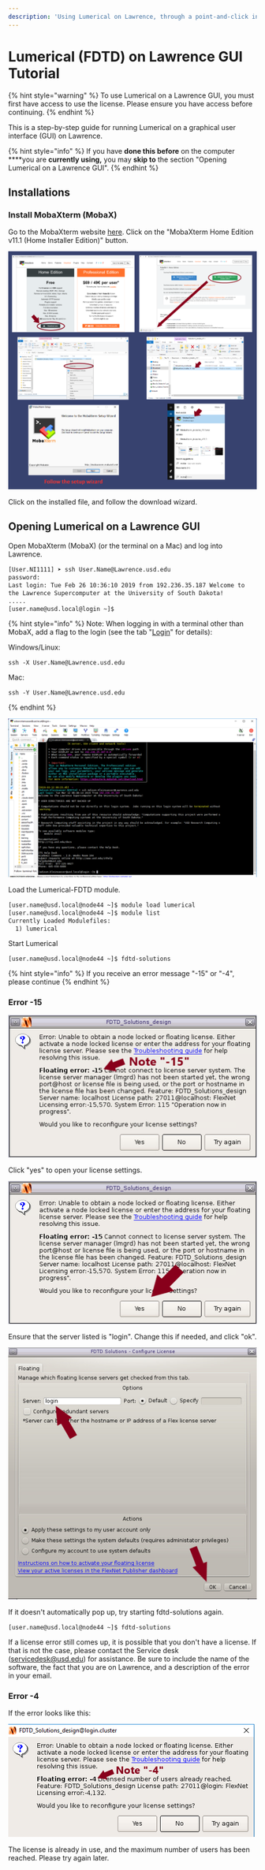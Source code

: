 ```yaml
---
description: 'Using Lumerical on Lawrence, through a point-and-click interface'
---
```


# Lumerical \(FDTD\) on Lawrence GUI Tutorial

{% hint style="warning" %}
To use Lumerical on a Lawrence GUI, you must first have access to use the license.  Please ensure you have access before continuing.
{% endhint %}

This is a step-by-step guide for running Lumerical on a graphical user interface \(GUI\) on Lawrence. 

{% hint style="info" %}
If you have **done this before** on the computer ****you are **currently using,** you may **skip to** the section "Opening Lumerical on a Lawrence GUI".
{% endhint %}

## **Installations**

### Install MobaXterm \(MobaX\)

Go to the MobaXterm website [here](https://mobaxterm.mobatek.net/download-home-edition.html). Click on the "MobaXterm Home Edition v11.1 \(Home Installer Edition\)" button.

![](../.gitbook/assets/screenshot-2-5%20%283%29.png)

Click on the installed file, and follow the download wizard.

## Opening Lumerical on a Lawrence GUI

Open MobaXterm \(MobaX\) \(or the terminal on a Mac\) and log into Lawrence.

```text
[User.NI1111] ➤ ssh User.Name@Lawrence.usd.edu
password: 
Last login: Tue Feb 26 10:36:10 2019 from 192.236.35.187 Welcome to the Lawrence Supercomputer at the University of South Dakota!
.....
[user.name@usd.local@login ~]$
```

{% hint style="info" %}
Note: When logging in with a terminal other than MobaX, add a flag to the login \(see the tab "[Login](https://usdrcg.gitbook.io/docs/lawrence-hpc/login)" for details\):

Windows/Linux:

```text
ssh -X User.Name@Lawrence.usd.edu
```

Mac:

```text
ssh -Y User.Name@Lawrence.usd.edu
```
{% endhint %}

![](../.gitbook/assets/screenshot-187.png)

Load the Lumerical-FDTD module.

```text
[user.name@usd.local@node44 ~]$ module load lumerical
[user.name@usd.local@node44 ~]$ module list
Currently Loaded Modulefiles:
  1) lumerical
```

Start Lumerical

```text
[user.name@usd.local@node44 ~]$ fdtd-solutions
```

{% hint style="info" %}
If you receive an error message "-15" or "-4", please continue
{% endhint %}

### Error -15

![](../.gitbook/assets/fdtd-error.png)

Click "yes" to open your license settings.

![](../.gitbook/assets/fdtd-error.b.png)

Ensure that the server listed is "login".  Change this if needed, and click "ok".

![](../.gitbook/assets/fdtderror2.png)

If it doesn't automatically pop up, try starting fdtd-solutions again. 

```text
[user.name@usd.local@node44 ~]$ fdtd-solutions
```

 If a license error still comes up, it is possible that you don't have a license.  If that is not the case, please contact the Service desk \(servicedesk@usd.edu\) for assistance.  Be sure to include the name of the software, the fact that you are on Lawrence, and a description of the error in your email.

### Error -4

If the error looks like this:

![](../.gitbook/assets/screenshot-208.png)

The license is already in use, and the maximum number of users has been reached.  Please try again later.

